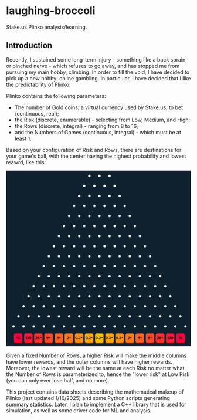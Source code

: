 # laughing-broccoli

Stake.us Plinko analysis/learning.

## Introduction

Recently, I sustained some long-term injury - something like a back sprain, or pinched nerve - which refuses to go away, and has stopped me from pursuing my main hobby, climbing. In order to fill the void, I have decided to pick up a new hobby: online gambling. In particular, I have decided that I like the predictability of [Plinko](https://stake.us/casino/games/plinko).

Plinko contains the following parameters:
* The number of Gold coins, a virtual currency used by Stake.us, to bet (continuous, real);
* the Risk (discrete, enumerable) - selecting from Low, Medium, and High;
* the Rows (discrete, integral) - ranging from 8 to 16;
* and the Numbers of Games (continuous, integral) - which must be at least 1.

Based on your configuration of Risk and Rows, there are destinations for your game's ball, with the center having the highest probability and lowest reawrd, like this:

![High Risk and 16 Rows](example.png)

Given a fixed Number of Rows, a higher Risk will make the middle columns have lower rewards, and the outer columns will have higher rewards. Moreover, the lowest reward will be the same at each Risk no matter what the Number of Rows is parameterized to, hence the "lower risk" at Low Risk (you can only ever lose half, and no more).

This project contains data sheets describing the mathematical makeup of Plinko (last updated 1/16/2025) and some Python scripts generating summary statistics. Later, I plan to implement a C++ library that is used for simulation, as well as some driver code for ML and analysis.
